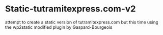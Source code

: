 # Static-tutramitexpress.com-v2
attempt to create a static version of tutramitexpress.com but this time using the wp2static modified plugin by Gaspard-Bourgeois
